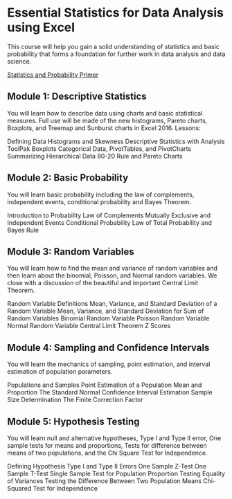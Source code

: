 # Essential Statistics for Data Analysis using Excel
This course will help you gain a solid understanding of statistics and basic probability that forms a foundation for further work in data analysis and data science.

[Statistics and Probability Primer](https://prod-edxapp.edx-cdn.org/assets/courseware/v1/d2dce71b2552f8d45d47102929821e87/asset-v1:Microsoft+DAT222x+1T2018+type@asset+block/Statistics_Overview_for_Essentials_Course-Updated.pdf "Microsoft stats basics")

## Module 1: Descriptive Statistics
You will learn how to describe data using charts and basic statistical measures. Full use will be made of the new histograms, Pareto charts, Boxplots, and Treemap and Sunburst charts in Excel 2016.
Lessons: 

Defining Data
Histograms and Skewness
Descriptive Statistics with Analysis ToolPak
Boxplots
Categorical Data, PivotTables, and PivotCharts
Summarizing Hierarchical Data
80-20 Rule and Pareto Charts

## Module 2: Basic Probability
You will learn basic probability including the law of complements, independent events, conditional probability and Bayes Theorem.

Introduction to Probability
Law of Complements
Mutually Exclusive and Independent Events
Conditional Probability
Law of Total Probability and Bayes Rule

## Module 3: Random Variables
You will learn how to find the mean and variance of random variables and then learn about the binomial, Poisson, and Normal random variables. We close with a discussion of the beautiful and important Central Limit Theorem.

Random Variable Definitions
Mean, Variance, and Standard Deviation of a Random Variable
Mean, Variance, and Standard Deviation for Sum of Random Variables
Binomial Random Variable
Poisson Random Variable
Normal Random Variable
Central Limit Theorem
Z Scores


## Module 4: Sampling and Confidence Intervals
You will learn the mechanics of sampling, point estimation, and interval estimation of population parameters.

Populations and Samples
Point Estimation of a Population Mean and Proportion
The Standard Normal
Confidence Interval Estimation
Sample Size Determination
The Finite Correction Factor

## Module 5: Hypothesis Testing
You will learn null and alternative hypotheses, Type I and Type II error, One sample tests for means and proportions, Tests for difference between means of two populations, and the Chi Square Test for Independence.

Defining Hypothesis
Type I and Type II Errors
One Sample Z-Test
One Sample T-Test
Single Sample Test for Population Proportion
Testing Equality of Variances
Testing the Difference Between Two Population Means
Chi-Squared Test for Independence